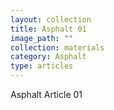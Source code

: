 ```yaml
---
layout: collection
title: Asphalt 01
image_path: ""
collection: materials
category: Asphalt
type: articles
---
```


Asphalt Article 01
